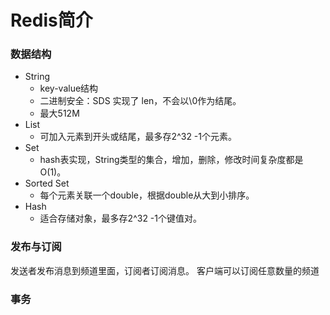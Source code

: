 # Redis简介
### 数据结构
* String
  - key-value结构
  - 二进制安全：SDS 实现了 len，不会以\0作为结尾。
  - 最大512M
* List
  - 可加入元素到开头或结尾，最多存2^32 -1个元素。
* Set
  - hash表实现，String类型的集合，增加，删除，修改时间复杂度都是O(1)。
* Sorted Set
  - 每个元素关联一个double，根据double从大到小排序。
* Hash
  - 适合存储对象，最多存2^32 -1个键值对。
 
 
 
### 发布与订阅
发送者发布消息到频道里面，订阅者订阅消息。
客户端可以订阅任意数量的频道

### 事务
